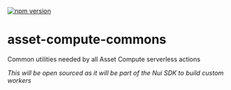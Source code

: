 <!--- when a new release happens, the VERSION and URL in the badge have to be manually updated because it's a private registry --->
[![npm version](https://img.shields.io/badge/%40nui%2Fasset--compute--commons-1.0.3-blue.svg)](https://artifactory.corp.adobe.com/artifactory/npm-nui-release/@nui/asset-compute-commons/-/@nui/asset-compute-commons-1.0.3.tgz)

# asset-compute-commons
Common utilities needed by all Asset Compute serverless actions

_This will be open sourced as it will be part of the Nui SDK to build custom workers_
